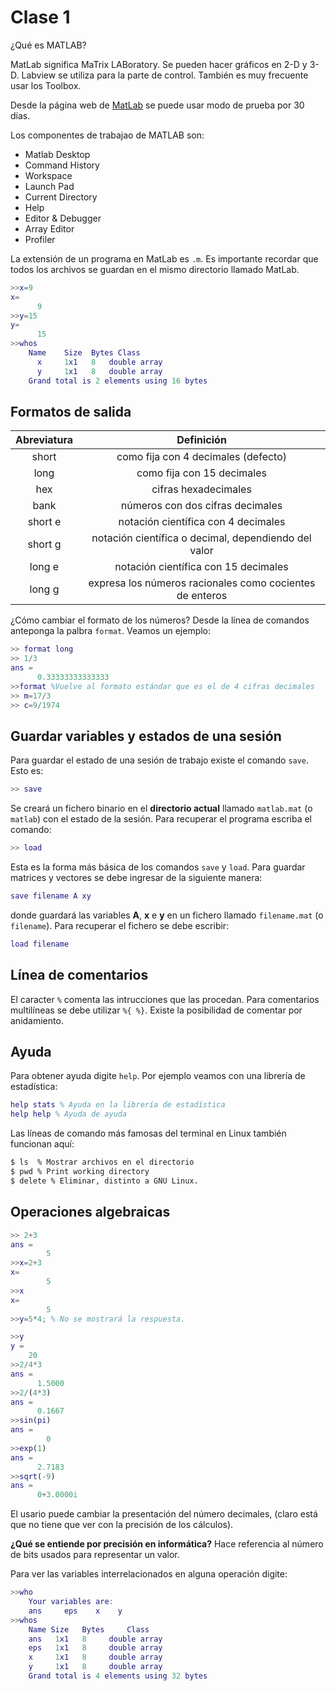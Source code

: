 # Clase 1 #

¿Qué es MATLAB?

MatLab significa MaTrix LABoratory. Se pueden hacer gráficos en 2-D y 3-D.
Labview se utiliza para la parte de control. También es muy frecuente usar los Toolbox.

Desde la página web de [MatLab](https://www.mathworks.com/academia/student_version.html) se puede usar modo de prueba por 30 días.

Los componentes de trabajao de MATLAB son:
- Matlab Desktop
- Command History
- Workspace
- Launch Pad
- Current Directory
- Help
- Editor & Debugger
- Array Editor
- Profiler

La extensión de un programa en MatLab es `.m`. Es importante recordar que todos los archivos se guardan en el mismo directorio llamado MatLab.

```Matlab
>>x=9
x=
      9
>>y=15
y=
      15
>>whos
    Name    Size  Bytes Class
      x     1x1   8   double array
      y     1x1   8   double array
    Grand total is 2 elements using 16 bytes
```

## Formatos de salida ##

|	Abreviatura	|	Definición									       	             |
|	:---:				|	:---:											      		             |
|	short				|	como fija con 4 decimales (defecto)              |
|	long				|	como fija con 15 decimales   				             |
|	hex					|	cifras hexadecimales								             |
| bank				|	números con dos cifras decimales	             	|
|short e			|	notación científica con 4 decimales              |
|short g      | notación científica o decimal, dependiendo del valor|
|long e				|	notación científica con 15 decimales|
|long g|expresa los números racionales como cocientes de enteros|

¿Cómo cambiar el formato de los números?
Desde la línea de comandos anteponga la palbra `format`. Veamos un ejemplo:
```Matlab
>> format long
>> 1/3
ans =
      0.33333333333333
>>format %Vuelve al formato estándar que es el de 4 cifras decimales
>> m=17/3
>> c=9/1974
```

## Guardar variables y estados de una sesión ##

Para guardar el estado de una sesión de trabajo existe el comando `save`. Esto es:

```Matlab
>> save
```
Se creará un fichero binario en el **directorio actual** llamado `matlab.mat` (o `matlab`) con el estado de la sesión. Para recuperar el programa escriba el comando:
```Matlab
>> load
```

Esta es la forma más básica de los comandos `save` y `load`. Para guardar matrices y vectores se debe ingresar de la siguiente manera:
```Matlab
save filename A xy
```
donde guardará las variables **A**, **x** e **y** en un fichero llamado `filename.mat` (o `filename`). Para recuperar el fichero se debe escribir:
```Matlab
load filename
```

## Línea de comentarios ##

El caracter `%` comenta las intrucciones que las procedan. Para comentarios multilíneas se debe utilizar `%{ %}`. Existe la posibilidad de comentar por anidamiento.

## Ayuda ##

Para obtener ayuda digite `help`. Por ejemplo veamos con una librería de estadística:
```Matlab
help stats % Ayuda en la librería de estadística
help help % Ayuda de ayuda
```


Las líneas de comando más famosas del terminal en Linux también funcionan aquí:

```sh
$ ls  % Mostrar archivos en el directorio
$ pwd % Print working directory
$ delete % Eliminar, distinto a GNU Linux.
```
## Operaciones algebraicas ##

```Matlab
>> 2+3
ans =
        5
>>x=2+3
x=
        5
>>x
x=
        5
>>y=5*4; % No se mostrará la respuesta.

>>y
y =
    20
>>2/4*3
ans =
      1.5000
>>2/(4*3)
ans =
      0.1667
>>sin(pi)
ans =
        0
>>exp(1)
ans =
      2.7183
>>sqrt(-9)
ans =
      0+3.0000i
```
El usario puede cambiar la presentación del número decimales, (claro está que no tiene que ver con la precisión de los cálculos).

**¿Qué se entiende por precisión en informática?**
Hace referencia al número de bits usados para representar un valor.

Para ver las variables interrelacionados en alguna operación digite:

```Matlab
>>who
    Your variables are:
    ans     eps    x    y
>>whos
    Name Size   Bytes     Class
    ans   1x1   8     double array
    eps   1x1   8     double array
    x     1x1   8     double array
    y     1x1   8     double array
    Grand total is 4 elements using 32 bytes
```
